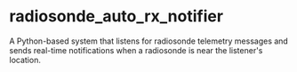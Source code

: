 # radiosonde_auto_rx_notifier
A Python-based system that listens for radiosonde telemetry messages and sends real-time notifications when a radiosonde is near the listener's location.
